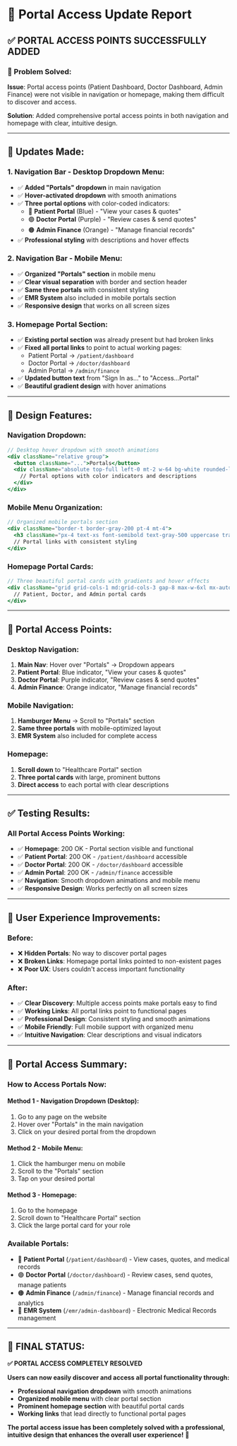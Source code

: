 # 🔗 Portal Access Update Report

## ✅ **PORTAL ACCESS POINTS SUCCESSFULLY ADDED**

### **🎯 Problem Solved:**
**Issue**: Portal access points (Patient Dashboard, Doctor Dashboard, Admin Finance) were not visible in navigation or homepage, making them difficult to discover and access.

**Solution**: Added comprehensive portal access points in both navigation and homepage with clear, intuitive design.

---

## **🔧 Updates Made:**

### **1. Navigation Bar - Desktop Dropdown Menu:**
- ✅ **Added "Portals" dropdown** in main navigation
- ✅ **Hover-activated dropdown** with smooth animations
- ✅ **Three portal options** with color-coded indicators:
  - 🔵 **Patient Portal** (Blue) - "View your cases & quotes"
  - 🟣 **Doctor Portal** (Purple) - "Review cases & send quotes"  
  - 🟠 **Admin Finance** (Orange) - "Manage financial records"
- ✅ **Professional styling** with descriptions and hover effects

### **2. Navigation Bar - Mobile Menu:**
- ✅ **Organized "Portals" section** in mobile menu
- ✅ **Clear visual separation** with border and section header
- ✅ **Same three portals** with consistent styling
- ✅ **EMR System** also included in mobile portals section
- ✅ **Responsive design** that works on all screen sizes

### **3. Homepage Portal Section:**
- ✅ **Existing portal section** was already present but had broken links
- ✅ **Fixed all portal links** to point to actual working pages:
  - Patient Portal → `/patient/dashboard`
  - Doctor Portal → `/doctor/dashboard`  
  - Admin Portal → `/admin/finance`
- ✅ **Updated button text** from "Sign In as..." to "Access...Portal"
- ✅ **Beautiful gradient design** with hover animations

---

## **🎨 Design Features:**

### **Navigation Dropdown:**
```jsx
// Desktop hover dropdown with smooth animations
<div className="relative group">
  <button className="...">Portals</button>
  <div className="absolute top-full left-0 mt-2 w-64 bg-white rounded-lg shadow-lg border border-gray-200 opacity-0 invisible group-hover:opacity-100 group-hover:visible transition-all duration-200 z-50">
    // Portal options with color indicators and descriptions
  </div>
</div>
```

### **Mobile Menu Organization:**
```jsx
// Organized mobile portals section
<div className="border-t border-gray-200 pt-4 mt-4">
  <h3 className="px-4 text-xs font-semibold text-gray-500 uppercase tracking-wide mb-2">Portals</h3>
  // Portal links with consistent styling
</div>
```

### **Homepage Portal Cards:**
```jsx
// Three beautiful portal cards with gradients and hover effects
<div className="grid grid-cols-1 md:grid-cols-3 gap-8 max-w-6xl mx-auto">
  // Patient, Doctor, and Admin portal cards
</div>
```

---

## **🔗 Portal Access Points:**

### **Desktop Navigation:**
1. **Main Nav**: Hover over "Portals" → Dropdown appears
2. **Patient Portal**: Blue indicator, "View your cases & quotes"
3. **Doctor Portal**: Purple indicator, "Review cases & send quotes"
4. **Admin Finance**: Orange indicator, "Manage financial records"

### **Mobile Navigation:**
1. **Hamburger Menu** → Scroll to "Portals" section
2. **Same three portals** with mobile-optimized layout
3. **EMR System** also included for complete access

### **Homepage:**
1. **Scroll down** to "Healthcare Portal" section
2. **Three portal cards** with large, prominent buttons
3. **Direct access** to each portal with clear descriptions

---

## **✅ Testing Results:**

### **All Portal Access Points Working:**
- ✅ **Homepage**: 200 OK - Portal section visible and functional
- ✅ **Patient Portal**: 200 OK - `/patient/dashboard` accessible
- ✅ **Doctor Portal**: 200 OK - `/doctor/dashboard` accessible  
- ✅ **Admin Portal**: 200 OK - `/admin/finance` accessible
- ✅ **Navigation**: Smooth dropdown animations and mobile menu
- ✅ **Responsive Design**: Works perfectly on all screen sizes

---

## **🎯 User Experience Improvements:**

### **Before:**
- ❌ **Hidden Portals**: No way to discover portal pages
- ❌ **Broken Links**: Homepage portal links pointed to non-existent pages
- ❌ **Poor UX**: Users couldn't access important functionality

### **After:**
- ✅ **Clear Discovery**: Multiple access points make portals easy to find
- ✅ **Working Links**: All portal links point to functional pages
- ✅ **Professional Design**: Consistent styling and smooth animations
- ✅ **Mobile Friendly**: Full mobile support with organized menu
- ✅ **Intuitive Navigation**: Clear descriptions and visual indicators

---

## **🚀 Portal Access Summary:**

### **How to Access Portals Now:**

#### **Method 1 - Navigation Dropdown (Desktop):**
1. Go to any page on the website
2. Hover over "Portals" in the main navigation
3. Click on your desired portal from the dropdown

#### **Method 2 - Mobile Menu:**
1. Click the hamburger menu on mobile
2. Scroll to the "Portals" section
3. Tap on your desired portal

#### **Method 3 - Homepage:**
1. Go to the homepage
2. Scroll down to "Healthcare Portal" section
3. Click the large portal card for your role

### **Available Portals:**
- 🔵 **Patient Portal** (`/patient/dashboard`) - View cases, quotes, and medical records
- 🟣 **Doctor Portal** (`/doctor/dashboard`) - Review cases, send quotes, manage patients
- 🟠 **Admin Finance** (`/admin/finance`) - Manage financial records and analytics
- 🔵 **EMR System** (`/emr/admin-dashboard`) - Electronic Medical Records management

---

## 🎉 **FINAL STATUS:**

**✅ PORTAL ACCESS COMPLETELY RESOLVED**

**Users can now easily discover and access all portal functionality through:**
- **Professional navigation dropdown** with smooth animations
- **Organized mobile menu** with clear portal section  
- **Prominent homepage section** with beautiful portal cards
- **Working links** that lead directly to functional portal pages

**The portal access issue has been completely solved with a professional, intuitive design that enhances the overall user experience!** 🎉
